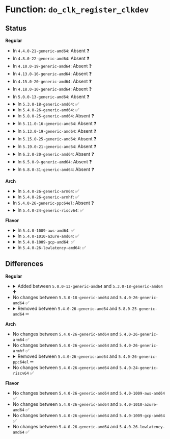 # Function: <code>do_clk_register_clkdev</code>

## Status
<b>Regular</b>
<ul>
<li>
In <code>4.4.0-21-generic-amd64</code>: Absent ❓
</li>
<li>
In <code>4.8.0-22-generic-amd64</code>: Absent ❓
</li>
<li>
In <code>4.10.0-19-generic-amd64</code>: Absent ❓
</li>
<li>
In <code>4.13.0-16-generic-amd64</code>: Absent ❓
</li>
<li>
In <code>4.15.0-20-generic-amd64</code>: Absent ❓
</li>
<li>
In <code>4.18.0-10-generic-amd64</code>: Absent ❓
</li>
<li>
In <code>5.0.0-13-generic-amd64</code>: Absent ❓
</li>
<li>
<details>
<summary>In <code>5.3.0-18-generic-amd64</code>: ✅</summary>

```c
int do_clk_register_clkdev(struct clk_hw * hw, struct clk_lookup * * cl, const char * con_id, const char * dev_id)
```

```json
{
  "name": "do_clk_register_clkdev",
  "collision_type": "Unique Static",
  "inline_type": "No",
  "funcs": [
    {
      "addr": 18446744071585310496,
      "name": "do_clk_register_clkdev",
      "external": false,
      "loc": "drivers/clk/clkdev.c:310",
      "file": "drivers/clk/clkdev.c",
      "inline": "seen, unknown",
      "caller_inline": [],
      "caller_func": [
        "drivers/clk/clkdev.c:devm_clk_hw_register_clkdev",
        "drivers/clk/clkdev.c:clk_hw_register_clkdev",
        "drivers/clk/clkdev.c:clk_register_clkdev"
      ]
    }
  ],
  "symbols": [
    {
      "addr": 18446744071585310496,
      "name": "do_clk_register_clkdev",
      "section": ".text",
      "bind": "STB_LOCAL",
      "size": 82
    }
  ]
}
```
</details>
</li>
<li>
<details>
<summary>In <code>5.4.0-26-generic-amd64</code>: ✅</summary>

```c
int do_clk_register_clkdev(struct clk_hw * hw, struct clk_lookup * * cl, const char * con_id, const char * dev_id)
```

```json
{
  "name": "do_clk_register_clkdev",
  "collision_type": "Unique Static",
  "inline_type": "No",
  "funcs": [
    {
      "addr": 18446744071585448416,
      "name": "do_clk_register_clkdev",
      "external": false,
      "loc": "drivers/clk/clkdev.c:310",
      "file": "drivers/clk/clkdev.c",
      "inline": "seen, unknown",
      "caller_inline": [],
      "caller_func": [
        "drivers/clk/clkdev.c:devm_clk_hw_register_clkdev",
        "drivers/clk/clkdev.c:clk_hw_register_clkdev",
        "drivers/clk/clkdev.c:clk_register_clkdev"
      ]
    }
  ],
  "symbols": [
    {
      "addr": 18446744071585448416,
      "name": "do_clk_register_clkdev",
      "section": ".text",
      "bind": "STB_LOCAL",
      "size": 82
    }
  ]
}
```
</details>
</li>
<li>
<details>
<summary>In <code>5.8.0-25-generic-amd64</code>: Absent ❓</summary>

```json
{
  "name": "do_clk_register_clkdev",
  "collision_type": "Unique Static",
  "inline_type": "Full",
  "funcs": [
    {
      "addr": 18446744071586165637,
      "name": "do_clk_register_clkdev",
      "external": false,
      "loc": "drivers/clk/clkdev.c:310",
      "file": "drivers/clk/clkdev.c",
      "inline": "not declared, inlined",
      "caller_inline": [
        "drivers/clk/clkdev.c:devm_clk_hw_register_clkdev",
        "drivers/clk/clkdev.c:clk_hw_register_clkdev",
        "drivers/clk/clkdev.c:clk_register_clkdev"
      ],
      "caller_func": []
    }
  ],
  "symbols": []
}
```
</details>
</li>
<li>
<details>
<summary>In <code>5.11.0-16-generic-amd64</code>: Absent ❓</summary>

```json
{
  "name": "do_clk_register_clkdev",
  "collision_type": "Unique Static",
  "inline_type": "Full",
  "funcs": [
    {
      "addr": 18446744071586282709,
      "name": "do_clk_register_clkdev",
      "external": false,
      "loc": "drivers/clk/clkdev.c:310",
      "file": "drivers/clk/clkdev.c",
      "inline": "not declared, inlined",
      "caller_inline": [
        "drivers/clk/clkdev.c:devm_clk_hw_register_clkdev",
        "drivers/clk/clkdev.c:clk_hw_register_clkdev",
        "drivers/clk/clkdev.c:clk_register_clkdev"
      ],
      "caller_func": []
    }
  ],
  "symbols": []
}
```
</details>
</li>
<li>
<details>
<summary>In <code>5.13.0-19-generic-amd64</code>: Absent ❓</summary>

```json
{
  "name": "do_clk_register_clkdev",
  "collision_type": "Unique Static",
  "inline_type": "Full",
  "funcs": [
    {
      "addr": 18446744071586156485,
      "name": "do_clk_register_clkdev",
      "external": false,
      "loc": "drivers/clk/clkdev.c:310",
      "file": "drivers/clk/clkdev.c",
      "inline": "not declared, inlined",
      "caller_inline": [
        "drivers/clk/clkdev.c:devm_clk_hw_register_clkdev",
        "drivers/clk/clkdev.c:clk_hw_register_clkdev",
        "drivers/clk/clkdev.c:clk_register_clkdev"
      ],
      "caller_func": []
    }
  ],
  "symbols": []
}
```
</details>
</li>
<li>
<details>
<summary>In <code>5.15.0-25-generic-amd64</code>: Absent ❓</summary>

```json
{
  "name": "do_clk_register_clkdev",
  "collision_type": "Unique Static",
  "inline_type": "Full",
  "funcs": [
    {
      "addr": 18446744071586658076,
      "name": "do_clk_register_clkdev",
      "external": false,
      "loc": "drivers/clk/clkdev.c:282",
      "file": "drivers/clk/clkdev.c",
      "inline": "not declared, inlined",
      "caller_inline": [
        "drivers/clk/clkdev.c:devm_clk_hw_register_clkdev",
        "drivers/clk/clkdev.c:clk_hw_register_clkdev",
        "drivers/clk/clkdev.c:clk_register_clkdev"
      ],
      "caller_func": []
    }
  ],
  "symbols": []
}
```
</details>
</li>
<li>
<details>
<summary>In <code>5.19.0-21-generic-amd64</code>: Absent ❓</summary>

```json
{
  "name": "do_clk_register_clkdev",
  "collision_type": "Unique Static",
  "inline_type": "Full",
  "funcs": [
    {
      "addr": 18446744071587926092,
      "name": "do_clk_register_clkdev",
      "external": false,
      "loc": "drivers/clk/clkdev.c:282",
      "file": "drivers/clk/clkdev.c",
      "inline": "not declared, inlined",
      "caller_inline": [
        "drivers/clk/clkdev.c:devm_clk_hw_register_clkdev",
        "drivers/clk/clkdev.c:clk_hw_register_clkdev",
        "drivers/clk/clkdev.c:clk_register_clkdev"
      ],
      "caller_func": []
    }
  ],
  "symbols": []
}
```
</details>
</li>
<li>
<details>
<summary>In <code>6.2.0-20-generic-amd64</code>: Absent ❓</summary>

```json
{
  "name": "do_clk_register_clkdev",
  "collision_type": "Unique Static",
  "inline_type": "Full",
  "funcs": [
    {
      "addr": 18446744071589280481,
      "name": "do_clk_register_clkdev",
      "external": false,
      "loc": "drivers/clk/clkdev.c:282",
      "file": "drivers/clk/clkdev.c",
      "inline": "not declared, inlined",
      "caller_inline": [
        "drivers/clk/clkdev.c:devm_clk_hw_register_clkdev",
        "drivers/clk/clkdev.c:clk_hw_register_clkdev",
        "drivers/clk/clkdev.c:clk_register_clkdev"
      ],
      "caller_func": []
    }
  ],
  "symbols": []
}
```
</details>
</li>
<li>
<details>
<summary>In <code>6.5.0-9-generic-amd64</code>: Absent ❓</summary>

```json
{
  "name": "do_clk_register_clkdev",
  "collision_type": "Unique Static",
  "inline_type": "Full",
  "funcs": [
    {
      "addr": 18446744071589577235,
      "name": "do_clk_register_clkdev",
      "external": false,
      "loc": "drivers/clk/clkdev.c:282",
      "file": "drivers/clk/clkdev.c",
      "inline": "not declared, inlined",
      "caller_inline": [
        "drivers/clk/clkdev.c:devm_clk_hw_register_clkdev",
        "drivers/clk/clkdev.c:clk_hw_register_clkdev",
        "drivers/clk/clkdev.c:clk_register_clkdev"
      ],
      "caller_func": []
    }
  ],
  "symbols": []
}
```
</details>
</li>
<li>
<details>
<summary>In <code>6.8.0-31-generic-amd64</code>: Absent ❓</summary>

```json
{
  "name": "do_clk_register_clkdev",
  "collision_type": "Unique Static",
  "inline_type": "Full",
  "funcs": [
    {
      "addr": 18446744071589886675,
      "name": "do_clk_register_clkdev",
      "external": false,
      "loc": "drivers/clk/clkdev.c:282",
      "file": "drivers/clk/clkdev.c",
      "inline": "not declared, inlined",
      "caller_inline": [
        "drivers/clk/clkdev.c:devm_clk_hw_register_clkdev",
        "drivers/clk/clkdev.c:clk_hw_register_clkdev",
        "drivers/clk/clkdev.c:clk_register_clkdev"
      ],
      "caller_func": []
    }
  ],
  "symbols": []
}
```
</details>
</li>
</ul>
<b>Arch</b>
<ul>
<li>
<details>
<summary>In <code>5.4.0-26-generic-arm64</code>: ✅</summary>

```c
int do_clk_register_clkdev(struct clk_hw * hw, struct clk_lookup * * cl, const char * con_id, const char * dev_id)
```

```json
{
  "name": "do_clk_register_clkdev",
  "collision_type": "Unique Static",
  "inline_type": "No",
  "funcs": [
    {
      "addr": 18446603336497737360,
      "name": "do_clk_register_clkdev",
      "external": false,
      "loc": "drivers/clk/clkdev.c:310",
      "file": "drivers/clk/clkdev.c",
      "inline": "seen, unknown",
      "caller_inline": [],
      "caller_func": [
        "drivers/clk/clkdev.c:devm_clk_hw_register_clkdev",
        "drivers/clk/clkdev.c:clk_hw_register_clkdev",
        "drivers/clk/clkdev.c:clk_register_clkdev"
      ]
    }
  ],
  "symbols": [
    {
      "addr": 18446603336497737360,
      "name": "do_clk_register_clkdev",
      "section": ".text",
      "bind": "STB_LOCAL",
      "size": 136
    }
  ]
}
```
</details>
</li>
<li>
<details>
<summary>In <code>5.4.0-26-generic-armhf</code>: ✅</summary>

```c
int do_clk_register_clkdev(struct clk_hw * hw, struct clk_lookup * * cl, const char * con_id, const char * dev_id)
```

```json
{
  "name": "do_clk_register_clkdev",
  "collision_type": "Unique Static",
  "inline_type": "No",
  "funcs": [
    {
      "addr": 3230559736,
      "name": "do_clk_register_clkdev",
      "external": false,
      "loc": "drivers/clk/clkdev.c:310",
      "file": "drivers/clk/clkdev.c",
      "inline": "seen, unknown",
      "caller_inline": [],
      "caller_func": [
        "drivers/clk/clkdev.c:devm_clk_hw_register_clkdev",
        "drivers/clk/clkdev.c:clk_hw_register_clkdev",
        "drivers/clk/clkdev.c:clk_register_clkdev"
      ]
    }
  ],
  "symbols": [
    {
      "addr": 3230559736,
      "name": "do_clk_register_clkdev",
      "section": ".text",
      "bind": "STB_LOCAL",
      "size": 92
    }
  ]
}
```
</details>
</li>
<li>
In <code>5.4.0-26-generic-ppc64el</code>: Absent ❓
</li>
<li>
<details>
<summary>In <code>5.4.0-24-generic-riscv64</code>: ✅</summary>

```c
int do_clk_register_clkdev(struct clk_hw * hw, struct clk_lookup * * cl, const char * con_id, const char * dev_id)
```

```json
{
  "name": "do_clk_register_clkdev",
  "collision_type": "Unique Static",
  "inline_type": "No",
  "funcs": [
    {
      "addr": 18446743936275881478,
      "name": "do_clk_register_clkdev",
      "external": false,
      "loc": "drivers/clk/clkdev.c:310",
      "file": "drivers/clk/clkdev.c",
      "inline": "seen, unknown",
      "caller_inline": [],
      "caller_func": [
        "drivers/clk/clkdev.c:devm_clk_hw_register_clkdev",
        "drivers/clk/clkdev.c:clk_hw_register_clkdev",
        "drivers/clk/clkdev.c:clk_register_clkdev"
      ]
    }
  ],
  "symbols": [
    {
      "addr": 18446743936275881478,
      "name": "do_clk_register_clkdev",
      "section": ".text",
      "bind": "STB_LOCAL",
      "size": 122
    }
  ]
}
```
</details>
</li>
</ul>
<b>Flavor</b>
<ul>
<li>
<details>
<summary>In <code>5.4.0-1009-aws-amd64</code>: ✅</summary>

```c
int do_clk_register_clkdev(struct clk_hw * hw, struct clk_lookup * * cl, const char * con_id, const char * dev_id)
```

```json
{
  "name": "do_clk_register_clkdev",
  "collision_type": "Unique Static",
  "inline_type": "No",
  "funcs": [
    {
      "addr": 18446744071585210944,
      "name": "do_clk_register_clkdev",
      "external": false,
      "loc": "drivers/clk/clkdev.c:310",
      "file": "drivers/clk/clkdev.c",
      "inline": "seen, unknown",
      "caller_inline": [],
      "caller_func": [
        "drivers/clk/clkdev.c:devm_clk_hw_register_clkdev",
        "drivers/clk/clkdev.c:clk_hw_register_clkdev",
        "drivers/clk/clkdev.c:clk_register_clkdev"
      ]
    }
  ],
  "symbols": [
    {
      "addr": 18446744071585210944,
      "name": "do_clk_register_clkdev",
      "section": ".text",
      "bind": "STB_LOCAL",
      "size": 82
    }
  ]
}
```
</details>
</li>
<li>
<details>
<summary>In <code>5.4.0-1010-azure-amd64</code>: ✅</summary>

```c
int do_clk_register_clkdev(struct clk_hw * hw, struct clk_lookup * * cl, const char * con_id, const char * dev_id)
```

```json
{
  "name": "do_clk_register_clkdev",
  "collision_type": "Unique Static",
  "inline_type": "No",
  "funcs": [
    {
      "addr": 18446744071585163152,
      "name": "do_clk_register_clkdev",
      "external": false,
      "loc": "drivers/clk/clkdev.c:310",
      "file": "drivers/clk/clkdev.c",
      "inline": "seen, unknown",
      "caller_inline": [],
      "caller_func": [
        "drivers/clk/clkdev.c:devm_clk_hw_register_clkdev",
        "drivers/clk/clkdev.c:clk_hw_register_clkdev",
        "drivers/clk/clkdev.c:clk_register_clkdev"
      ]
    }
  ],
  "symbols": [
    {
      "addr": 18446744071585163152,
      "name": "do_clk_register_clkdev",
      "section": ".text",
      "bind": "STB_LOCAL",
      "size": 82
    }
  ]
}
```
</details>
</li>
<li>
<details>
<summary>In <code>5.4.0-1009-gcp-amd64</code>: ✅</summary>

```c
int do_clk_register_clkdev(struct clk_hw * hw, struct clk_lookup * * cl, const char * con_id, const char * dev_id)
```

```json
{
  "name": "do_clk_register_clkdev",
  "collision_type": "Unique Static",
  "inline_type": "No",
  "funcs": [
    {
      "addr": 18446744071585398816,
      "name": "do_clk_register_clkdev",
      "external": false,
      "loc": "drivers/clk/clkdev.c:310",
      "file": "drivers/clk/clkdev.c",
      "inline": "seen, unknown",
      "caller_inline": [],
      "caller_func": [
        "drivers/clk/clkdev.c:devm_clk_hw_register_clkdev",
        "drivers/clk/clkdev.c:clk_hw_register_clkdev",
        "drivers/clk/clkdev.c:clk_register_clkdev"
      ]
    }
  ],
  "symbols": [
    {
      "addr": 18446744071585398816,
      "name": "do_clk_register_clkdev",
      "section": ".text",
      "bind": "STB_LOCAL",
      "size": 82
    }
  ]
}
```
</details>
</li>
<li>
<details>
<summary>In <code>5.4.0-26-lowlatency-amd64</code>: ✅</summary>

```c
int do_clk_register_clkdev(struct clk_hw * hw, struct clk_lookup * * cl, const char * con_id, const char * dev_id)
```

```json
{
  "name": "do_clk_register_clkdev",
  "collision_type": "Unique Static",
  "inline_type": "No",
  "funcs": [
    {
      "addr": 18446744071585506160,
      "name": "do_clk_register_clkdev",
      "external": false,
      "loc": "drivers/clk/clkdev.c:310",
      "file": "drivers/clk/clkdev.c",
      "inline": "seen, unknown",
      "caller_inline": [],
      "caller_func": [
        "drivers/clk/clkdev.c:devm_clk_hw_register_clkdev",
        "drivers/clk/clkdev.c:clk_hw_register_clkdev",
        "drivers/clk/clkdev.c:clk_register_clkdev"
      ]
    }
  ],
  "symbols": [
    {
      "addr": 18446744071585506160,
      "name": "do_clk_register_clkdev",
      "section": ".text",
      "bind": "STB_LOCAL",
      "size": 82
    }
  ]
}
```
</details>
</li>
</ul>

## Differences
<b>Regular</b>
<ul>
<li>
<details>
<summary>Added between <code>5.0.0-13-generic-amd64</code> and <code>5.3.0-18-generic-amd64</code> ➕</summary>

```c
int do_clk_register_clkdev(struct clk_hw * hw, struct clk_lookup * * cl, const char * con_id, const char * dev_id)
```
</details>
</li>
<li>
No changes between <code>5.3.0-18-generic-amd64</code> and <code>5.4.0-26-generic-amd64</code> ✅
</li>
<li>
<details>
<summary>Removed between <code>5.4.0-26-generic-amd64</code> and <code>5.8.0-25-generic-amd64</code> ➖</summary>

```c
int do_clk_register_clkdev(struct clk_hw * hw, struct clk_lookup * * cl, const char * con_id, const char * dev_id)
```
</details>
</li>
</ul>
<b>Arch</b>
<ul>
<li>
No changes between <code>5.4.0-26-generic-amd64</code> and <code>5.4.0-26-generic-arm64</code> ✅
</li>
<li>
No changes between <code>5.4.0-26-generic-amd64</code> and <code>5.4.0-26-generic-armhf</code> ✅
</li>
<li>
<details>
<summary>Removed between <code>5.4.0-26-generic-amd64</code> and <code>5.4.0-26-generic-ppc64el</code> ➖</summary>

```c
int do_clk_register_clkdev(struct clk_hw * hw, struct clk_lookup * * cl, const char * con_id, const char * dev_id)
```
</details>
</li>
<li>
No changes between <code>5.4.0-26-generic-amd64</code> and <code>5.4.0-24-generic-riscv64</code> ✅
</li>
</ul>
<b>Flavor</b>
<ul>
<li>
No changes between <code>5.4.0-26-generic-amd64</code> and <code>5.4.0-1009-aws-amd64</code> ✅
</li>
<li>
No changes between <code>5.4.0-26-generic-amd64</code> and <code>5.4.0-1010-azure-amd64</code> ✅
</li>
<li>
No changes between <code>5.4.0-26-generic-amd64</code> and <code>5.4.0-1009-gcp-amd64</code> ✅
</li>
<li>
No changes between <code>5.4.0-26-generic-amd64</code> and <code>5.4.0-26-lowlatency-amd64</code> ✅
</li>
</ul>
